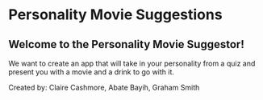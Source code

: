 # Personality Movie Suggestions
<h2>Welcome to the Personality Movie Suggestor!</h2>
We want to create an app that will take in your personality from a quiz and present you with a movie and a drink to go with it.


Created by: Claire Cashmore, Abate Bayih, Graham Smith
